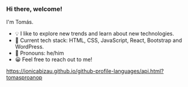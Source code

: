 ### Hi there, welcome!

I'm Tomás.

- 💡  I like to explore new trends and learn about new technologies.
- 🌱  Current tech stack: HTML, CSS, JavaScript, React, Bootstrap and WordPress.
- 💬  Pronouns: he/him
- 😀  Feel free to reach out to me!

https://ionicabizau.github.io/github-profile-languages/api.html?tomasproanop
